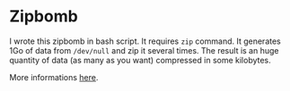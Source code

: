 # Zipbomb

I wrote this zipbomb in bash script. It requires `zip` command. It generates 1Go of data from `/dev/null` and zip it several times. The result is an huge quantity of data (as many as you want) compressed in some kilobytes.

More informations [here](https://theverybeststories.blogspot.fr/2012/10/how-45-petabytes-can-be-compressed-to.html).
